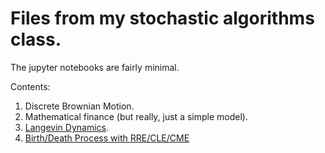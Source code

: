 # Files from my stochastic algorithms class. 

The jupyter notebooks are fairly minimal. 

Contents: 

1. Discrete Brownian Motion. 
2. Mathematical finance (but really, just a simple model).
3. [Langevin Dynamics](http://nbviewer.jupyter.org/github/kgourgou/stochastic-simulations-class/blob/master/ipython_notebooks/langevin.ipynb).
4. [Birth/Death Process with RRE/CLE/CME](http://nbviewer.jupyter.org/github/kgourgou/stochastic-simulations-class/blob/master/ipython_notebooks/reactions.ipynb?flush_cache=true)
